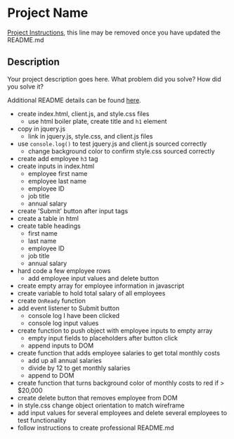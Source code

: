 # Project Name

[Project Instructions](./INSTRUCTIONS.md), this line may be removed once you have updated the README.md

## Description

Your project description goes here. What problem did you solve? How did you solve it?

Additional README details can be found [here](https://github.com/PrimeAcademy/github-finalization-assignment).

- create index.html, client.js, and style.css files
    - use html boiler plate, create title and `h1` element
- copy in jquery.js
    - link in jquery.js, style.css, and client.js files
- use `console.log()` to test jquery.js and client.js sourced correctly
    - change background color to confirm style.css sourced correctly
- create add employee `h3` tag
- create inputs in index.html
    - employee first name
    - employee last name
    - employee ID
    - job title
    - annual salary
- create 'Submit' button after input tags
- create a table in html
- create table headings
    - first name
    - last name
    - employee ID
    - job title
    - annual salary
- hard code a few employee rows
    - add employee input values and delete button
- create empty array for employee information in javascript
- create variable to hold total salary of all employees
- create `OnReady` function
- add event listener to Submit button
    - console log I have been clicked
    - console log input values
- create function to push object with employee inputs to empty array
    - empty input fields to placeholders after button click
    - append inputs to DOM
- create function that adds employee salaries to get total monthly costs
    - add up all annual salaries
    - divide by 12 to get monthly salaries
    - append to DOM
- create function that turns background color of monthly costs to red if > $20,000
- create delete button that removes employee from DOM
- in style.css change object orientation to match wireframe
- add input values for several employees and delete several employees to test functionality
- follow instructions to create professional README.md
